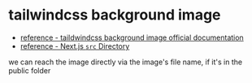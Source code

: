 # tailwindcss background image

- [reference - taildwindcss background image official documentation](https://tailwindcss.com/docs/background-image)
- [reference - Next.js `src` Directory](https://nextjs.org/docs/advanced-features/src-directory)

we can reach the image directly via the image's file name, if it's in the public folder